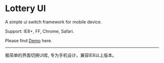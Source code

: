 Lottery UI
=========
A simple ui switch framework for mobile device.

Support: IE8+, FF, Chrome, Safari.

Please find [Demo](http://newghost.github.io/lotteryui/demo.html) here.






----
极简单的界面切换UI库, 专为手机设计，兼容IE8以上版本。

